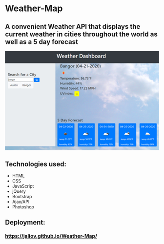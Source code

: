 # Weather-Map

## A convenient Weather API that displays the current weather in cities throughout the world as well as a 5 day forecast

![](Weather-MapScreenshot.jpg)

## Technologies used:

- HTML
- CSS
- JavaScript
- jQuery
- Bootstrap
- Ajax/API
- Photoshop

## Deployment:

### https://jaliov.github.io/Weather-Map/
